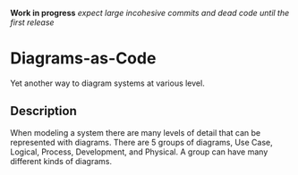 **Work in progress**
*expect large incohesive commits and dead code until the first release*

Diagrams-as-Code
================
Yet another way to diagram systems at various level.

## Description
When modeling a system there are many levels of detail that can be represented
with diagrams. There are 5 groups of diagrams, Use Case, Logical, Process,
Development, and Physical. A group can have many different kinds of diagrams.
